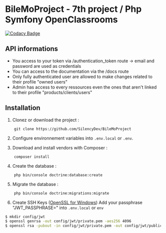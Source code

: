 # BileMoProject - 7th project / Php Symfony OpenClassrooms 

[![Codacy Badge](https://app.codacy.com/project/badge/Grade/2d76ecbc4ce2463bacb51a4026b0ba5b)](https://www.codacy.com/manual/SilencyDev/BileMoProject?utm_source=github.com&amp;utm_medium=referral&amp;utm_content=SilencyDev/BileMoProject&amp;utm_campaign=Badge_Grade)

## API informations
* You access to your token via /authentication_token route -> email and password are used as credentials
* You can access to the documentation via the /docs route
* Only fully authenticated user are allowed to make changes related to their profile "owned users"
* Admin has access to every ressources even the ones that aren't linked to their profile "products/clients/users"

## Installation
1. Clonez or download the project :
```
    git clone https://github.com/SilencyDev/BileMoProject
```
2. Configure environnement variables into `.env.local` or `.env`.

3. Download and install vendors with Composer :
```
    composer install
```
4. Create the database :
```
    php bin/console doctrine:database:create
```
5. Migrate the database :
```
    php bin/console doctrine:migrations:migrate
```
6. Create SSH Keys ([OpenSSL for Windows](https://slproweb.com/products/Win32OpenSSL.html))
Add your passphrase "JWT_PASSPHRASE=" into `.env.local` or `env`
```bash
$ mkdir config/jwt
$ openssl genrsa -out config/jwt/private.pem -aes256 4096
$ openssl rsa -pubout -in config/jwt/private.pem -out config/jwt/public.pem
```